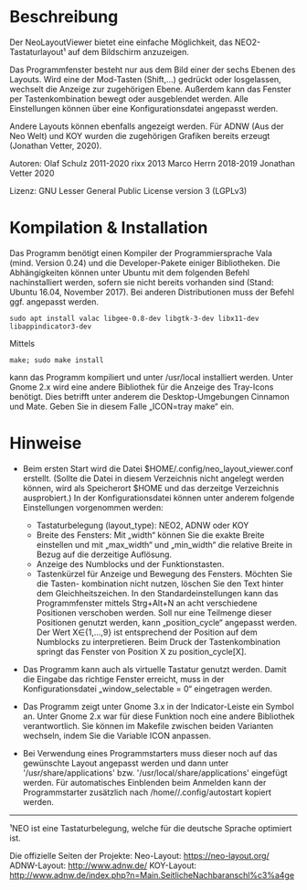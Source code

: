 Beschreibung
========================================================================

Der NeoLayoutViewer bietet eine einfache Möglichkeit, das NEO2-
Tastaturlayout¹ auf dem Bildschirm anzuzeigen.

Das Programmfenster besteht nur aus dem Bild einer der sechs Ebenen des Layouts.
Wird eine der Mod-Tasten (Shift,…) gedrückt oder losgelassen, wechselt die Anzeige zur zugehörigen
Ebene. Außerdem kann das Fenster per Tastenkombination bewegt oder ausgeblendet werden.
Alle Einstellungen können über eine Konfigurationsdatei angepasst werden.

Andere Layouts können ebenfalls angezeigt werden. Für ADNW (Aus der Neo Welt) und KOY wurden die zugehörigen Grafiken bereits erzeugt (Jonathan Vetter, 2020).

Autoren:
	Olaf Schulz 2011-2020
	rixx 2013
	Marco Herrn 2018-2019
	Jonathan Vetter 2020


Lizenz: GNU Lesser General Public License version 3 (LGPLv3)



Kompilation & Installation
========================================================================

Das Programm benötigt einen Kompiler der Programmiersprache Vala (mind. Version 0.24)
und die Developer-Pakete einiger Bibliotheken. Die Abhängigkeiten können unter Ubuntu
mit dem folgenden Befehl nachinstalliert werden, sofern sie nicht bereits vorhanden sind
(Stand: Ubuntu 16.04, November 2017). Bei anderen Distributionen muss der Befehl ggf. angepasst werden.

    sudo apt install valac libgee-0.8-dev libgtk-3-dev libx11-dev libappindicator3-dev

Mittels

    make; sudo make install

kann das Programm kompiliert und unter /usr/local installiert werden.
Unter Gnome 2.x wird eine andere Bibliothek für die Anzeige des Tray-Icons benötigt. Dies betrifft unter anderem die Desktop-Umgebungen Cinnamon und Mate.
Geben Sie in diesem Falle „ICON=tray make“ ein. 


Hinweise
========================================================================

* Beim ersten Start wird die Datei $HOME/.config/neo_layout_viewer.conf
	erstellt. (Sollte die Datei in diesem Verzeichnis nicht angelegt werden können,
	wird als Speicherort $HOME und das derzeitge Verzeichnis ausprobiert.)
	In der Konfigurationsdatei können unter anderem folgende Einstellungen vorgenommen
	werden:

	- Tastaturbelegung (layout_type): NEO2, ADNW oder KOY
	- Breite des Fensters: Mit „width“ können Sie die exakte Breite einstellen und 
    mit „max_width“ und „min_width“ die relative Breite in Bezug auf 
    die derzeitige Auflösung.
	- Anzeige des Numblocks und der Funktionstasten.
	- Tastenkürzel für Anzeige und Bewegung des Fensters. Möchten Sie die Tasten-
		kombination nicht nutzen, löschen Sie den Text hinter dem Gleichheitszeichen.
		In den Standardeinstellungen kann das Programmfenster mittels Strg+Alt+N an
		acht verschiedene Positionen verschoben werden. Soll nur eine Teilmenge dieser
		Positionen genutzt werden, kann „position_cycle“ angepasst werden.
		Der Wert X∈{1,…,9} ist entsprechend der Position auf dem Numblocks zu interpretieren.
		Beim Druck der Tastenkombination springt das Fenster von Position X zu 
    position_cycle[X].

* Das Programm kann auch als virtuelle Tastatur genutzt werden. Damit die Eingabe
  das richtige Fenster erreicht, muss in der Konfigurationsdatei
  „window_selectable = 0“ eingetragen werden.

* Das Programm zeigt unter Gnome 3.x in der Indicator-Leiste ein Symbol an.
  Unter Gnome 2.x war für diese Funktion noch eine andere Bibliothek
  verantwortlich. Sie können im Makefile zwischen beiden Varianten wechseln,
  indem Sie die Variable ICON anpassen.

* Bei Verwendung eines Programmstarters muss dieser noch auf das gewünschte Layout
  angepasst werden und dann unter '/usr/share/applications' bzw.
  '/usr/local/share/applications' eingefügt werden.
  Für automatisches Einblenden beim Anmelden kann der Programmstarter zusätzlich
  nach /home/<user>/.config/autostart kopiert werden.

______________________________________________________________________

¹NEO ist eine Tastaturbelegung, welche für die deutsche Sprache optimiert ist.

Die offizielle Seiten der Projekte:
Neo-Layout:     https://neo-layout.org/
ADNW-Layout:    http://www.adnw.de/
KOY-Layout:     http://www.adnw.de/index.php?n=Main.SeitlicheNachbaranschl%c3%a4ge

